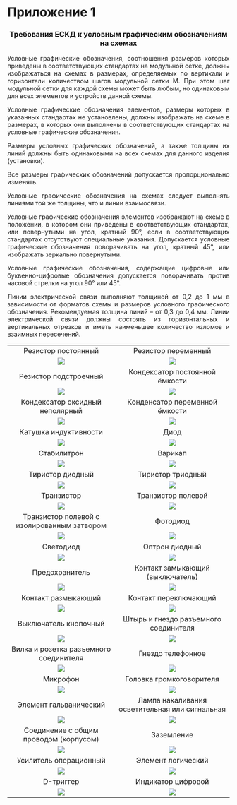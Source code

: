 # Приложение 1

<h3 style="text-align:center;">Требования ЕСКД к условным графическим обозначениям на схемах</h3>
<div style="text-align:justify;">
<p>Условные графические обозначения, соотношения размеров которых приведены в соответствующих стандартах на модульной сетке, должны изображаться на схемах в размерах, определяемых по вертикали и горизонтали количеством шагов модульной сетки М. При этом шаг модульной сетки для каждой схемы может быть любым, но одинаковым для всех элементов и устройств данной схемы.</p>
<p>Условные графические обозначения элементов, размеры которых в указанных стандартах не установлены, должны изображать на схеме в размерах, в которых они выполнены в соответствующих стандартах на условные графические обозначения.</p>
<p>Размеры условных графических обозначений, а также толщины их линий должны быть одинаковыми на всех схемах для данного изделия (установки).</p>
<p>Все размеры графических обозначений допускается пропорционально изменять.</p>
<p>Условные графические обозначения на схемах следует выполнять линиями той же толщины, что и линии взаимосвязи.</p>
<p>Условные графические обозначения элементов изображают на схеме в положении, в котором они приведены в соответствующих стандартах, или повернутыми на угол, кратный 90°, если в соответствующих стандартах отсутствуют специальные указания. Допускается условные графические обозначения поворачивать на угол, кратный 45°, или изображать зеркально повернутыми.</p>
<p>Условные графические обозначения, содержащие цифровые или буквенно-цифровые обозначения допускается поворачивать против часовой стрелки на угол 90° или 45°.</p>
<p>Линии электрической связи выполняют толщиной от 0,2 до 1 мм в зависимости от форматов схемы и размеров условного графического обозначения. Рекомендуемая толщина линий – от 0,3 до 0,4 мм. Линии электрической связи должны состоять из горизонтальных и вертикальных отрезков и иметь наименьшее количество изломов и взаимных пересечений.</p>
<table style="text-align:center">
<tbody>
<tr>
<td>Резистор постоянный</td>
<td>Резистор переменный</td>
</tr>
<tr>
<td><img src="/images/annex1/res1.png"/></td>
<td><img src="/images/annex1/res2.png"/></td>
</tr>
<tr>
<td>Резистор подстроечный</td>
<td>Кондексатор постоянной ёмкости</td>
</tr>
<tr>
<td><img src="/images/annex1/res3.png"/></td>
<td><img src="/images/annex1/con1.png"/></td>
</tr>
<tr>
<td>Кондексатор оксидный неполярный</td>
<td>Конденсатор переменной ёмкости</td>
</tr>
<tr>
<td><img src="/images/annex1/cap2.png"/></td>
<td><img src="/images/annex1/cap3.png"/></td>
</tr>
<tr>
<td>Катушка индуктивности</td>
<td>Диод</td>
</tr>
<tr>
<td><img src="/images/annex1/ind.png"/></td>
<td><img src="/images/annex1/diod.png"/></td>
</tr>
<tr>
<td>Стабилитрон</td>
<td>Варикап</td>
</tr>
<tr>
<td><img src="/images/annex1/diod2.png"/></td>
<td><img src="/images/annex1/vari.png"/></td>
</tr>
<tr>
<td>Тиристор диодный</td>
<td>Тиристор триодный</td>
</tr>
<tr>
<td><img src="/images/annex1/tiri.png"/></td>
<td><img src="/images/annex1/tiri1.png"/></td>
</tr>
<tr>
<td>Транзистор</td>
<td>Транзистор полевой</td>
</tr>
<tr>
<td><img src="/images/annex1/tran.png"/></td>
<td><img src="/images/annex1/tran2.png"/></td>
</tr>
<tr>
<td>Транзистор полевой с изолированным затвором</td>
<td>Фотодиод</td>
</tr>
<tr>
<td><img src="/images/annex1/tran3.png"/></td>
<td><img src="/images/annex1/fotodiod.png"/></td>
</tr>
<tr>
<td>Светодиод</td>
<td>Оптрон диодный</td>
</tr>
<tr>
<td><img src="/images/annex1/led.png"/></td>
<td><img src="/images/annex1/optron.png"/></td>
</tr>
<tr>
<td>Предохранитель</td>
<td>Контакт замыкающий (выключатель)</td>
</tr>
<tr>
<td><img src="/images/annex1/pred.png"/></td>
<td><img src="/images/annex1/switch1.png"/></td>
</tr>
<tr>
<td>Контакт размыкающий</td>
<td>Контакт переключающий</td>
</tr>
<tr>
<td><img src="/images/annex1/switch2.png"/></td>
<td><img src="/images/annex1/switch3.png"/></td>
</tr>
<tr>
<td>Выключатель кнопочный</td>
<td>Штырь и гнездо разъемного соединителя</td>
</tr>
<tr>
<td><img src="/images/annex1/switch4.png"/></td>
<td><img src="/images/annex1/connector.png"/></td>
</tr>
<tr>
<td>Вилка и розетка разъемного соединителя</td>
<td>Гнездо телефонное</td>
</tr>
<tr>
<td><img src="/images/annex1/connector2.png"/></td>
<td><img src="/images/annex1/connector3.png"/></td>
</tr>
<tr>
<td>Микрофон</td>
<td>Головка громкоговорителя</td>
</tr>
<tr>
<td><img src="/images/annex1/micro.png"/></td>
<td><img src="/images/annex1/micro2.png"/></td>
</tr>
<tr>
<td>Элемент гальванический</td>
<td>Лампа накаливания осветительная или сигнальная</td>
</tr>
<tr>
<td><img src="/images/annex1/bat.png"/></td>
<td><img src="/images/annex1/lamp.png"/></td>
</tr>
<tr>
<td>Соединение с общим проводом (корпусом)</td>
<td>Заземление</td>
</tr>
<tr>
<td><img src="/images/annex1/gnd.png"/></td>
<td><img src="/images/annex1/gnd1.png"/></td>
</tr>
<tr>
<td>Усилитель операционный</td>
<td>Элемент логический</td>
</tr>
<tr>
<td><img src="/images/annex1/op1.png"/></td>
<td><img src="/images/annex1/op2.png"/></td>
</tr>
<tr>
<td>D-триггер</td>
<td>Индикатор цифровой</td>
</tr>
<tr>
<td><img src="/images/annex1/op3.png"/></td>
<td><img src="/images/annex1/op4.png"/></td>
</tr>
</tbody>
</table>
</div>


